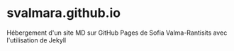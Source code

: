 # svalmara.github.io

Hébergement d'un site MD sur GitHub Pages de Sofia Valma-Rantisits avec l'utilisation de Jekyll
